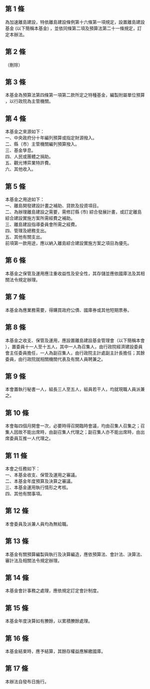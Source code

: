 第 1 條
-------
為加速離島建設，特依離島建設條例第十六條第一項規定，設置離島建設  
基金 (以下簡稱本基金) ，並依同條第二項及預算法第二十一條規定，訂  
定本辦法。

第 2 條
-------
（刪除）

第 3 條
-------
本基金為預算法第四條第一項第二款所定之特種基金，編製附屬單位預算  
，以行政院為主管機關。

第 4 條
-------
本基金之來源如下：  
一、中央政府分十年編列預算或指定財源撥入。  
二、縣（市）主管機關編列預算撥入。  
三、基金孳息。  
四、人民或團體之捐助。  
五、觀光博弈業特許費。  
六、其他收入。

第 5 條
-------
本基金之用途如下：  
一、離島開發建設計畫之補助、貸款及投資項目。  
二、為辦理離島建設之需要，需修訂縣 (市) 綜合發展計畫，或訂定離島  
    綜合建設實施方案所需經費之補助。  
三、離島建設指導委員會所需之經費。  
四、管理及總務支出。  
五、其他有關支出。  
前項第一款用途，應以納入離島綜合建設實施方案之項目為優先。

第 6 條
-------
本基金之保管及運用應注重收益性及安全性，其存儲並應依國庫法及其相  
關法令規定辦理。

第 7 條
-------
本基金為應業務需要，得購買政府公債、國庫券或其他短期票券。

第 8 條
-------
本基金之收支、保管及運用，應設置離島建設基金管理會（以下簡稱本會  
），置委員十一人至十五人，其中一人為召集人，由行政院經濟建設委員  
會主任委員擔任，一人為副召集人，由行政院主計處副主計長擔任；其餘  
委員，由行政院就相關機關代表及有關人員聘兼之。

第 9 條
-------
本會置執行秘書一人，組長三人至五人，組員若干人，均就現職人員派兼  
之。

第 10 條
--------
本會每四個月開會一次，必要時得召開臨時會議，均由召集人召集之；召  
集人因故不能出席時，由副召集人代理之；副召集人亦不能出席時，由出  
席委員互推一人代理之。

第 11 條
--------
本會之任務如下：  
一、本基金收支、保管及運用之審議。  
二、本基金年度預算及決算之審議。  
三、本基金運用執行情形之考核。  
四、其他有關事項。

第 12 條
--------
本會委員及派兼人員均為無給職。

第 13 條
--------
本基金有關預算編製與執行及決算編造，應依預算法、會計法、決算法、  
審計法及相關法令規定辦理。

第 14 條
--------
本基金會計事務之處理，應依規定訂定會計制度。

第 15 條
--------
本基金年度決算如有賸餘，以累積賸餘處理。

第 16 條
--------
本基金結束時，應予結算，其餘存權益應解繳國庫。

第 17 條
--------
本辦法自發布日施行。

